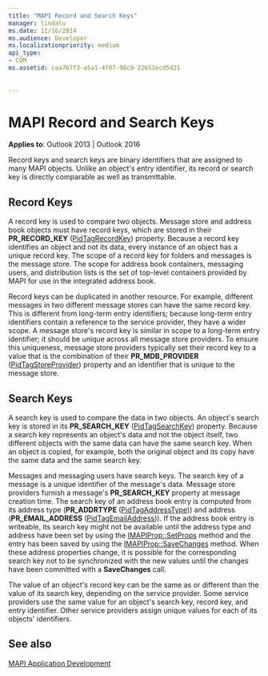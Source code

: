 ```yaml
---
title: "MAPI Record and Search Keys"
manager: lindalu
ms.date: 11/16/2014
ms.audience: Developer
ms.localizationpriority: medium
api_type:
- COM
ms.assetid: caa7b7f3-a5a1-4f07-98c9-22652ecd5d21
 
 
---
```


# MAPI Record and Search Keys

  
  
**Applies to**: Outlook 2013 | Outlook 2016 
  
Record keys and search keys are binary identifiers that are assigned to many MAPI objects. Unlike an object's entry identifier, its record or search key is directly comparable as well as transmittable. 
  
## Record Keys

A record key is used to compare two objects. Message store and address book objects must have record keys, which are stored in their **PR_RECORD_KEY** ([PidTagRecordKey](pidtagrecordkey-canonical-property.md)) property. Because a record key identifies an object and not its data, every instance of an object has a unique record key. The scope of a record key for folders and messages is the message store. The scope for address book containers, messaging users, and distribution lists is the set of top-level containers provided by MAPI for use in the integrated address book.
  
Record keys can be duplicated in another resource. For example, different messages in two different message stores can have the same record key. This is different from long-term entry identifiers; because long-term entry identifiers contain a reference to the service provider, they have a wider scope. A message store's record key is similar in scope to a long-term entry identifier; it should be unique across all message store providers. To ensure this uniqueness, message store providers typically set their record key to a value that is the combination of their **PR_MDB_PROVIDER** ([PidTagStoreProvider](pidtagstoreprovider-canonical-property.md)) property and an identifier that is unique to the message store.
  
## Search Keys

A search key is used to compare the data in two objects. An object's search key is stored in its **PR_SEARCH_KEY** ([PidTagSearchKey](pidtagsearchkey-canonical-property.md)) property. Because a search key represents an object's data and not the object itself, two different objects with the same data can have the same search key. When an object is copied, for example, both the original object and its copy have the same data and the same search key.
  
Messages and messaging users have search keys. The search key of a message is a unique identifier of the message's data. Message store providers furnish a message's **PR_SEARCH_KEY** property at message creation time. The search key of an address book entry is computed from its address type (**PR_ADDRTYPE** ([PidTagAddressType](pidtagaddresstype-canonical-property.md))) and address (**PR_EMAIL_ADDRESS** ([PidTagEmailAddress](pidtagemailaddress-canonical-property.md))). If the address book entry is writeable, its search key might not be available until the address type and address have been set by using the [IMAPIProp::SetProps](imapiprop-setprops.md) method and the entry has been saved by using the [IMAPIProp::SaveChanges](imapiprop-savechanges.md) method. When these address properties change, it is possible for the corresponding search key not to be synchronized with the new values until the changes have been committed with a **SaveChanges** call. 
  
The value of an object's record key can be the same as or different than the value of its search key, depending on the service provider. Some service providers use the same value for an object's search key, record key, and entry identifier. Other service providers assign unique values for each of its objects' identifiers. 
  
## See also



[MAPI Application Development](mapi-application-development.md)

